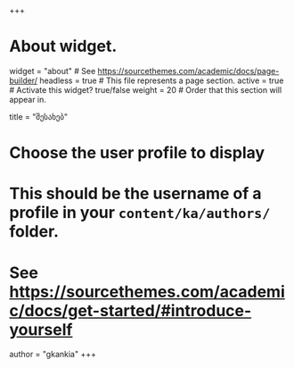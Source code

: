 +++
# About widget.
widget = "about"  # See https://sourcethemes.com/academic/docs/page-builder/
headless = true  # This file represents a page section.
active = true  # Activate this widget? true/false
weight = 20  # Order that this section will appear in.

title = "შესახებ"

# Choose the user profile to display
# This should be the username of a profile in your `content/ka/authors/` folder.
# See https://sourcethemes.com/academic/docs/get-started/#introduce-yourself
author = "gkankia"
+++
